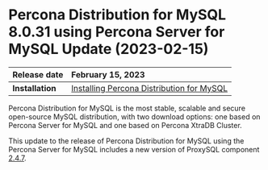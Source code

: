 # Percona Distribution for MySQL 8.0.31 using Percona Server for MySQL Update (2023-02-15)

| Release date    | February 15, 2023 |
| :-------------- | :---------------- |
|**Installation** | [Installing Percona Distribution for MySQL](installing.md)|

Percona Distribution for MySQL is the most stable, scalable and secure open-source MySQL distribution, with two download options: one based on Percona Server for MySQL and one based on Percona XtraDB Cluster.

This update to the release of Percona Distribution for MySQL using the Percona Server for MySQL includes a new version of ProxySQL component [2.4.7](https://docs.percona.com/proxysql/2.4.7.html).